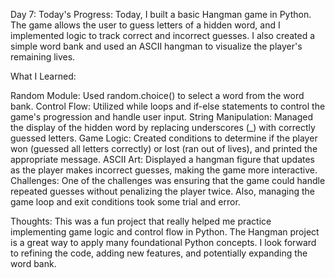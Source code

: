 Day 7:
Today's Progress:
Today, I built a basic Hangman game in Python. The game allows the user to guess letters of a hidden word, and I implemented logic to track correct and incorrect guesses. I also created a simple word bank and used an ASCII hangman to visualize the player's remaining lives.

What I Learned:

Random Module: Used random.choice() to select a word from the word bank.
Control Flow: Utilized while loops and if-else statements to control the game's progression and handle user input.
String Manipulation: Managed the display of the hidden word by replacing underscores (_) with correctly guessed letters.
Game Logic: Created conditions to determine if the player won (guessed all letters correctly) or lost (ran out of lives), and printed the appropriate message.
ASCII Art: Displayed a hangman figure that updates as the player makes incorrect guesses, making the game more interactive.
Challenges:
One of the challenges was ensuring that the game could handle repeated guesses without penalizing the player twice. Also, managing the game loop and exit conditions took some trial and error.

Thoughts:
This was a fun project that really helped me practice implementing game logic and control flow in Python. The Hangman project is a great way to apply many foundational Python concepts. I look forward to refining the code, adding new features, and potentially expanding the word bank.
